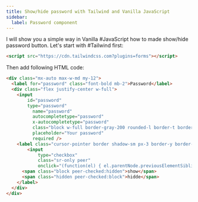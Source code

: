 ```yaml
---
title: Show/hide password with Tailwind and Vanilla JavaScript
sidebar:
  label: Password component
---
```


I will show you a simple way in Vanilla #JavaScript how to made show/hide password button. Let's start with #Tailwind first:

```html
<script src="https://cdn.tailwindcss.com?plugins=forms"></script>
```

Then add following HTML code:

```html
<div class="mx-auto max-w-md my-12">
  <label for="password" class="font-bold mb-2">Password</label>
  <div class="flex justify-center w-full">
    <input
	    id="password"
	    type="password"
		  name="password"
		  autocompletetype="password"
		  x-autocompletetype="password"
		  class="block w-full border-gray-200 rounded-l border-t border-l border-b p-2 shadow-sm"
		  placeholder="Your password"
		  required />
    <label class="cursor-pointer border shadow-sm px-3 border-y border-r m-0 pt-2 rounded-r-md hover:bg-gray-100">
		<input
			type="checkbox"
			class="sr-only peer"
			onclick="(function(el) { el.parentNode.previousElementSibling.type = el.checked ? 'text' : 'password';})(this)">
      <span class="block peer-checked:hidden">show</span>
      <span class="hidden peer-checked:block">hidde</span>
    </label>
  </div>
</div>
```

<script async src="//jsfiddle.net/OzzyCzech/q35p9s7b/114/embed/result,html/dark/"></script>